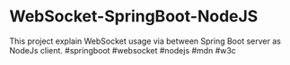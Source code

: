 # WebSocket-SpringBoot-NodeJS
This project explain WebSocket usage via between Spring Boot server as NodeJs client. #springboot #websocket #nodejs #mdn #w3c
